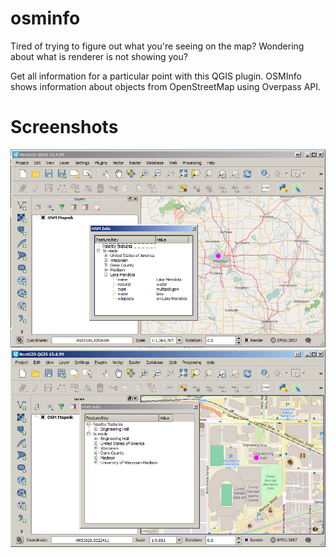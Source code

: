 # osminfo
Tired of trying to figure out what you're seeing on the map?
Wondering about what is renderer is not showing you?

Get all information for a particular point with this QGIS plugin. OSMInfo shows information about objects from OpenStreetMap using Overpass API.

# Screenshots
![Example1](/img/example1.png)
![Example2](/img/example2.png)
